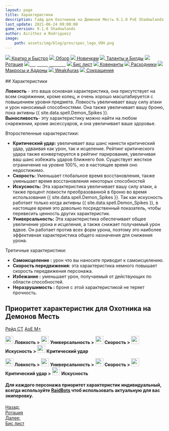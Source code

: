 ```yaml
---
layout: page
title: Характеристики
description: Гайд для Охотников на Демонов Месть 9.1.0 PvE Shadowlands
last_update: 2021-06-24 09:00:00
game_version: 9.1.0 Shadowlands 
author: Airithez и Rodriguezz
image:
    path: assets/img/blog/prev/spec_logo_VDH.png
---
```


<div id="smooth-nav-outer">
<a href="{{ site.url }}/guide/archive/vengeance/Shadowlands_9_1/quick_faq.html"><img src="https://wow.zamimg.com/images/wow/icons/medium/wow_token01.jpg"> Кратко и Быстро</a>
<a href="{{ site.url }}/guide/archive/vengeance/Shadowlands_9_1/overview.html"><img src="https://wow.zamimg.com/images/wow/icons/medium/inv_misc_spyglass_02.jpg"> Обзор</a>
<a href="{{ site.url }}/guide/archive/vengeance/Shadowlands_9_1/beginners.html"><img src="https://wow.zamimg.com/images/wow/icons/medium/spell_lifegivingseed.jpg"> Новичкам</a>
<a href="{{ site.url }}/guide/archive/vengeance/Shadowlands_9_1/talent-builds.html"><img src="https://wow.zamimg.com/images/wow/icons/medium/ability_marksmanship.jpg"> Таланты и Билды</a>
<a href="{{ site.url }}/guide/archive/vengeance/Shadowlands_9_1/rotation-priority.html"><img src="https://wow.zamimg.com/images/wow/icons/medium/wow_token01.jpg"> Ротация</a>
<a href="{{ site.url }}/guide/archive/vengeance/Shadowlands_9_1/stats.html"><img src="https://wow.zamimg.com/images/wow/icons/medium/inv_inscription_80_warscroll_intellect.jpg"><span style="color: white;"> Характеристики</span></a>
<a href="{{ site.url }}/guide/archive/vengeance/Shadowlands_9_1/gear.html"><img src="https://wow.zamimg.com/images/wow/icons/medium/inv_chest_chain_03.jpg"> Бис лист</a>
<a href="{{ site.url }}/guide/archive/vengeance/Shadowlands_9_1/covenant.html"><img src="https://wow.zamimg.com/images/wow/icons/medium/wow_token01.jpg"> Ковенанты</a>
<a href="{{ site.url }}/guide/archive/vengeance/Shadowlands_9_1/consumables.html"><img src="https://wow.zamimg.com/images/wow/icons/medium/inv_potion_92.jpg"> Расходники</a>
<a href="{{ site.url }}/guide/archive/vengeance/Shadowlands_9_1/macros-addons.html"><img src="https://wow.zamimg.com/images/wow/icons/medium/inv_eng_gearspringparts.jpg"> Макросы и Аддоны</a>
<a href="{{ site.url }}/guide/archive/vengeance/Shadowlands_9_1/weakauras.html"><img src="https://wow.zamimg.com/images/wow/icons/medium/spell_holy_auramastery.jpg"> WeakAuras</a>
<a href="{{ site.url }}/guide/archive/vengeance/Shadowlands_9_1/common-terms.html"><img src="https://wow.zamimg.com/images/wow/icons/medium/ui_chat.jpg"> Сокращения</a>
</div>
<br>
## Характеристики

**Ловкость** - это ваша основная характеристика, она присутствует на всем снаряжении, кроме колец, и очень хорошо масштабируется с повышением уровня предмета. Ловкость увеличивает вашу силу атаки и урон наносимый способностями. Она также увеличивает вашу броню, пока активны {{ site.data.spell.Demon_Spikes }}.<br>
**Выносливость**- эту характеристику можно найти на любом снарежении, кроме аксессуаров, и она увеличивает ваше здоровье.

Второстепенные характеристики:

<ul>
<li> <b>Критический удар:</b> увеличивает ваш шанс нанести критический удар, удваивая как урон, так и исцеление. Рейтинг критического удара также конвертируется в рейтинг парирования, увеличивая ваш шанс избежать ударов ближнего боя. Существует жесткое ограничение на уровне 100%, но в настоящее время оно недостижимо.</li>
<li> <b>Скорость:</b> Уменьшает глобальное время восстановления, также уменьшает время восстановления некоторых способностей</li>
<li> <b>Искусность:</b> Эта характеристика увеличивает вашу силу атаки, а также процент ловкости преобразованной в броню во время использования {{ site.data.spell.Demon_Spikes }}. Так как искусность работает только когда активны {{ site.data.spell.Demon_Spikes }}, в настоящее время это довольно посредственный показатель, чтобы перевесить ценность других характеристик.</li>
<li> <b>Универсальность:</b> Эта характеристика обеспечивает общее увеличение урона и исцеления, а также снижает получаемый урон вдвое. Он работает против всех форм урона, поэтому это наиболее эффективная характеристика общего назначения для снижения урона.</li>
</ul>

Третичные характеристики:

<ul>
<li> <b>Самоисцеление :</b> урон что вы наносите приводит к самоисцелению.</li>
<li> <b>Скорость передвижения:</b> эта характеристика немного повышает скорость передвижения персонажа.</li>
<li> <b>Избежание :</b> уменьшает урон, получаемый от действующих по области способностей.</li>
<li> <b>Неразрушимость :</b> броня с этой характеристикой не теряет прочность.</li>
</ul>

## Приоритет характеристик для Охотника на Демонов Месть

<div class="tabs">
<div class="tabs__nav">
<a class="tabs__link tabs__link_active" href="#content-1">Рейд СТ</a>
<a class="tabs__link" href="#content-2">АоЕ М+</a>
</div>

<div class="tabs__content">

<div class="tabs__pane tabs__pane_show" id="content-1">
<div class="tabs_in" markdown="1">

<img src="{{ site.url }}/assets/img/guide/havoc/agil.png" width="25" height="25"> **Ловкость >** <img src="{{ site.url }}/assets/img/guide/havoc/vers.png" width="25" height="25"> **Универсальность >** <img src="{{ site.url }}/assets/img/guide/havoc/speed.png" width="25" height="25"> **Скорость >** <img src="{{ site.url }}/assets/img/guide/havoc/mastry.png" width="25" height="25"> **Искусность >** <img src="{{ site.url }}/assets/img/guide/havoc/crit.png" width="25" height="25"> **Критический удар**

</div>
</div>

<div class="tabs__pane" id="content-2">
	  
 <div class="tabs_in" markdown="1">

<img src="{{ site.url }}/assets/img/guide/havoc/agil.png" width="25" height="25"> **Ловкость >** <img src="{{ site.url }}/assets/img/guide/havoc/vers.png" width="25" height="25"> **Универсальность >** <img src="{{ site.url }}/assets/img/guide/havoc/speed.png" width="25" height="25"> **Скорость >** <img src="{{ site.url }}/assets/img/guide/havoc/crit.png" width="25" height="25"> **Критический удар >** <img src="{{ site.url }}/assets/img/guide/havoc/mastry.png" width="25" height="25"> **Искусность** 

</div>   
</div>
 
</div>
</div>
  
#### Для каждого персонажа приоритет характеристик индивидуальный, всегда используйте <a href="https://www.raidbots.com/simbot">RaidBots</a> чтоб использовать актуальную для вас экиперовку.

  <script>
    var $tabs = function (target) {
      var
        _elemTabs = (typeof target === 'string' ? document.querySelector(target) : target),
        _eventTabsShow,
        _showTab = function (tabsLinkTarget) {
          var tabsPaneTarget, tabsLinkActive, tabsPaneShow;
          tabsPaneTarget = document.querySelector(tabsLinkTarget.getAttribute('href'));
          tabsLinkActive = tabsLinkTarget.parentElement.querySelector('.tabs__link_active');
          tabsPaneShow = tabsPaneTarget.parentElement.querySelector('.tabs__pane_show');
          // если следующая вкладка равна активной, то завершаем работу
          if (tabsLinkTarget === tabsLinkActive) {
            return;
          }
          // удаляем классы у текущих активных элементов
          if (tabsLinkActive !== null) {
            tabsLinkActive.classList.remove('tabs__link_active');
          }
          if (tabsPaneShow !== null) {
            tabsPaneShow.classList.remove('tabs__pane_show');
          }
          // добавляем классы к элементам (в завимости от выбранной вкладки)
          tabsLinkTarget.classList.add('tabs__link_active');
          tabsPaneTarget.classList.add('tabs__pane_show');
          document.dispatchEvent(_eventTabsShow);
        },
        _switchTabTo = function (tabsLinkIndex) {
          var tabsLinks = _elemTabs.querySelectorAll('.tabs__link');
          if (tabsLinks.length > 0) {
            if (tabsLinkIndex > tabsLinks.length) {
              tabsLinkIndex = tabsLinks.length;
            } else if (tabsLinkIndex < 1) {
              tabsLinkIndex = 1;
            }
            _showTab(tabsLinks[tabsLinkIndex - 1]);
          }
        };

      _eventTabsShow = new CustomEvent('tab.show', { detail: _elemTabs });

      _elemTabs.addEventListener('click', function (e) {
        var tabsLinkTarget = e.target;
        // завершаем выполнение функции, если кликнули не по ссылке
        if (!tabsLinkTarget.classList.contains('tabs__link')) {
          return;
        }
        // отменяем стандартное действие
        e.preventDefault();
        _showTab(tabsLinkTarget);
      });

      return {
        showTab: function (target) {
          _showTab(target);
        },
        switchTabTo: function (index) {
          _switchTabTo(index);
        }
      }

    };

    var mytabs = $tabs('.tabs');
    if (localStorage.getItem('mytabs')) {
      mytabs.showTab(document.querySelector('[href="' + localStorage.getItem('mytabs') + '"]'));
    }

    document.addEventListener('tab.show', function (e) {
      localStorage.setItem('mytabs', e.detail.querySelector('.tabs__link_active').getAttribute('href'));
    })
  </script>


<div class="minibox minibox-left"><a href="{{ site.url }}/guide/archive/vengeance/Shadowlands_9_1/rotation-priority.html">Назад:<br>Ротация</a></div> 
<div class="minibox"><a href="{{ site.url }}/guide/archive/vengeance/Shadowlands_9_1/gear.html">Далее:<br>Бис лист</a></div>














